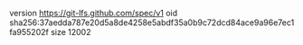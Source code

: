 version https://git-lfs.github.com/spec/v1
oid sha256:37aedda787e20d5a8de4258e5abdf35a0b9c72dcd84ace9a96e7ec1fa955202f
size 12002
